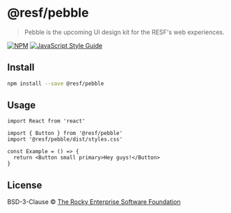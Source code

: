 # @resf/pebble

> Pebble is the upcoming UI design kit for the RESF&#x27;s web experiences.

[![NPM](https://img.shields.io/npm/v/@resf/pebble.svg)](https://www.npmjs.com/package/@resf/pebble) [![JavaScript Style Guide](https://img.shields.io/badge/code_style-standard-brightgreen.svg)](https://standardjs.com)

## Install

```bash
npm install --save @resf/pebble
```

## Usage

```tsx
import React from 'react'

import { Button } from '@resf/pebble'
import '@resf/pebble/dist/styles.css'

const Example = () => {
  return <Button small primary>Hey guys!</Button>
}
```

## License

BSD-3-Clause © [The Rocky Enterprise Software Foundation](https://github.com/resf)
